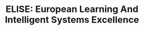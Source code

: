 ---
title: 'ELISE: European Learning And Intelligent Systems Excellence'
logo: 'h2020.webp'
pi: ''
uvpi: 'Gustau Camps-Valls'
years: '2020-2023'
website: 'https://www.elise-ai.eu/'
funding_source: 'ICT-48'
role: ''
project_type: 'Research Project'
partners: []
---
